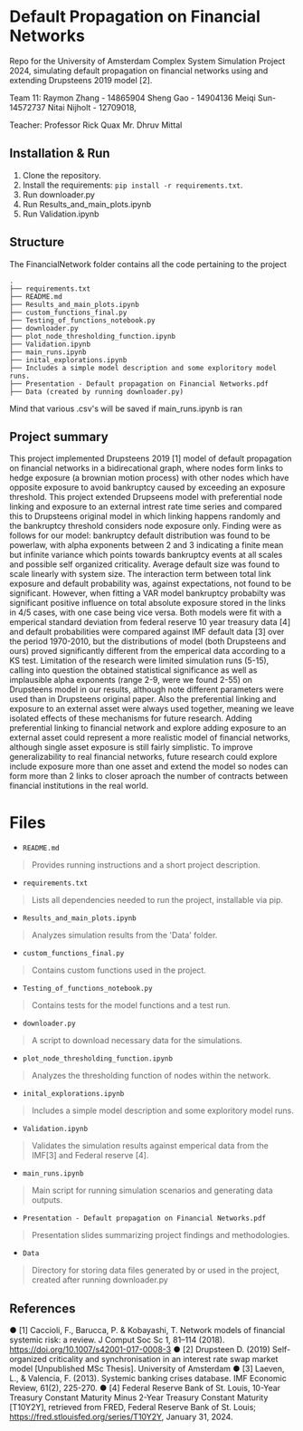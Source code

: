 # Default Propagation on Financial Networks

Repo for the University of Amsterdam Complex System Simulation Project 2024, simulating default propagation on financial networks using and extending Drupsteens 2019 model [2].


Team 11: 
Raymon Zhang  - 14865904
Sheng Gao - 14904136
Meiqi Sun- 14572737
Nitai Nijholt - 12709018,

Teacher: 
Professor Rick Quax
Mr. Dhruv Mittal

## Installation & Run

1. Clone the repository.
2. Install the requirements: `pip install -r requirements.txt`.
3. Run downloader.py
4. Run Results_and_main_plots.ipynb
5. Run Validation.ipynb


## Structure

The FinancialNetwork folder contains all the code pertaining to the project

    .
    ├── requirements.txt
    ├── README.md
    ├── Results_and_main_plots.ipynb 
    ├── custom_functions_final.py
    ├── Testing_of_functions_notebook.py
    ├── downloader.py
    ├── plot_node_thresholding_function.ipynb
    ├── Validation.ipynb
    ├── main_runs.ipynb
    ├── inital_explorations.ipynb
    ├── Includes a simple model description and some exploritory model runs.
    ├── Presentation - Default propagation on Financial Networks.pdf
    ├── Data (created by running downloader.py)
    
    
    
Mind that various .csv's will be saved if main_runs.ipynb is ran
        

## Project summary

This project implemented Drupsteens 2019 [1] model of default propagation on financial networks in a bidirecational graph, where nodes form links to hedge exposure (a brownian motion process) with other nodes which have opposite exposure to avoid bankruptcy caused by exceeding an exposure threshold. This project extended Drupseens model with preferential node linking and exposure to an external intrest rate time series and compared this to Drupsteens original model in which linking happens randomly and the bankruptcy threshold considers node exposure only. Finding were as follows for our model: bankruptcy default distribution was found to be powerlaw, with alpha exponents between 2 and 3 indicating a finite mean but infinite variance which points towards bankruptcy events at all scales and possible self organized criticality. Average default size was found to scale linearly with system size. The interaction term between total link exposure and default probability was, against expectations, not found to be significant. However, when fitting a VAR model bankruptcy probabilty was significant positive influence on total absolute exposure stored in the links in 4/5 cases, with one case being vice versa. Both models were fit with a emperical standard deviation from federal reserve 10 year treasury data [4] and default probabilities were compared against IMF default data [3] over the period 1970-2010, but the distributions of model (both Drupsteens and ours) proved significantly different from the emperical data according to a KS test. Limitation of the research were limited simulation runs (5-15), calling into question the obtained statistical significance as well as implausible alpha exponents (range 2-9, were we found 2-55) on Drupsteens model in our results, although note different parameters were used than in Drupsteens original paper. Also the preferential linking and exposure to an external asset were always used together, meaning we leave isolated effects of these mechanisms for future research. Adding preferential linking to financial network and explore adding exposure to an external asset could represent a more realistic model of financial networks, although single asset exposure is still fairly simplistic. To improve generalizability to real financial networks, future research could explore include exposure more than one asset and extend the model so nodes can form more than 2 links to closer aproach the number of contracts between financial institutions in the real world.

# Files

* `README.md`
> Provides running instructions and a short project description.

* `requirements.txt`
> Lists all dependencies needed to run the project, installable via pip.

* `Results_and_main_plots.ipynb`
> Analyzes simulation results from the 'Data' folder.

* `custom_functions_final.py`
> Contains custom functions used in the project.

* `Testing_of_functions_notebook.py`
> Contains tests for the model functions and a test run.

* `downloader.py`
> A script to download necessary data for the simulations.

* `plot_node_thresholding_function.ipynb`
> Analyzes the thresholding function of nodes within the network.

* `inital_explorations.ipynb`
> Includes a simple model description and some exploritory model runs.

* `Validation.ipynb`
> Validates the simulation results against emperical data from the IMF[3] and Federal reserve [4].

* `main_runs.ipynb`
> Main script for running simulation scenarios and generating data outputs.

* `Presentation - Default propagation on Financial Networks.pdf`
> Presentation slides summarizing project findings and methodologies.

* `Data`
> Directory for storing data files generated by or used in the project, created after running downloader.py


## References
● [1] Caccioli, F., Barucca, P. & Kobayashi, T. Network models of financial systemic risk: a review. J Comput Soc Sc 1, 81–114 (2018).
https://doi.org/10.1007/s42001-017-0008-3
● [2] Drupsteen D. (2019) Self-organized criticality and synchronisation in an interest rate swap market model [Unpublished MSc Thesis]. University of Amsterdam
● [3] Laeven, L., & Valencia, F. (2013). Systemic banking crises database. IMF Economic Review, 61(2), 225-270.
● [4] Federal Reserve Bank of St. Louis, 10-Year Treasury Constant Maturity Minus 2-Year Treasury Constant Maturity [T10Y2Y], retrieved from
FRED, Federal Reserve Bank of St. Louis; https://fred.stlouisfed.org/series/T10Y2Y, January 31, 2024.

